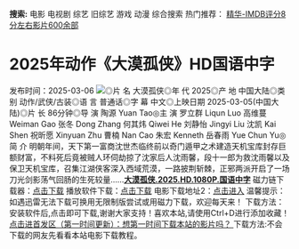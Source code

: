 **搜索:** 电影 电视剧 综艺 旧综艺 游戏 动漫 综合搜索 热门推荐： [精华-IMDB评分8分左右影片600余部](https://www.dytt8.com/html/gndy/jddy/20160320/50510.html)
# 2025年动作《大漠孤侠》HD国语中字
发布时间：2025-03-06 
![](https://g.imgtg.com/uploads/5829/67c79746666a1.jpg)◎片 名 大漠孤侠◎年 代 2025◎产 地 中国大陆◎类 别 动作/武侠/古装◎语 言 普通话◎字 幕 中文◎上映日期 2025-03-05(中国大陆)◎片 长 86分钟◎导 演 陶源 Yuan Tao◎主 演 罗立群 Liqun Luo 高维蔓 Weiman Gao 张冬 Dong Zhang 何其炜 Qiwei He 刘静怡 Jingyi Liu 沈凯 Kai Shen 祝昕愿 Xinyuan Zhu 曹楠 Nan Cao 朱宏 Kenneth 岳春雨 Yue Chun Yu◎简 介 明朝年间，天下第一富商沈世杰临终前以奇门遁甲之术建造天机宝库封存巨额财富，不料死后竟被贼人环伺劫掠了沈家后人沈雨馨，段十一郎为救沈雨馨以及保卫天机宝库，召集江湖侠客深入西域荒漠，一路披荆斩棘，正邪两派开启了一场刀光剑影荡气回肠的生死较量……[**大漠孤侠.2025.HD.1080P.国语中字**](magnet:?xt=urn:btih:76175d7296c72ab6d463c109f7fa33469bea7847&dn=%e9%98%b3%e5%85%89%e7%94%b5%e5%bd%b1dygod.org.%e5%a4%a7%e6%bc%a0%e5%ad%a4%e4%be%a0.2025.HD.1080P.%e5%9b%bd%e8%af%ad%e4%b8%ad%e5%ad%97.mp4&tr=udp%3a%2f%2ftracker.opentrackr.org%3a1337%2fannounce&tr=udp%3a%2f%2fexodus.desync.com%3a6969%2fannounce) 磁力链下载器：[点击下载](https://dygod.org/js/bt.htm "qBittorrent") 播放软件下载：[点击下载](https://dygod.org/js/player.htm "PotPlayer") 电影下载地址2：[点击进入](https://dygod.org/ "阳光电影") 温馨提示：如遇迅雷无法下载可换用无限制版尝试或用磁力下载，欢迎每天来！  下载方法：安装软件后,点击即可下载,谢谢大家支持！喜欢本站,请使用Ctrl+D进行添加收藏！ [点击进首发区（第一时间更新）：想第一时间下载本站的影片吗？ ](https://www.ygdy8.net/)下载方法:不会下载的网友先看看本站电影下载教程。
